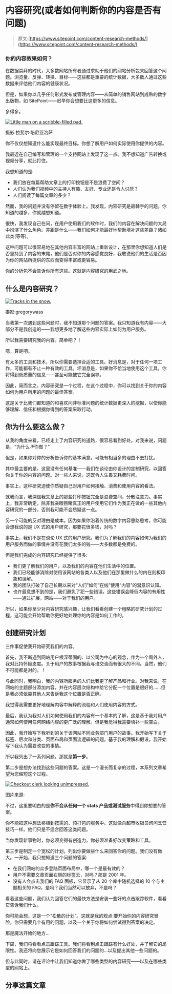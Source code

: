# 内容研究(或者如何判断你的内容是否有问题)

> 原文:[https://www.sitepoint.com/content-research-methods/](https://www.sitepoint.com/content-research-methods/)

### 你的内容效果如何？

在数据崇拜的时代，大多数网站所有者通过求助于他们的网站分析包来回答这个问题。浏览量、反弹、转换、目标——这些都是重要的统计数据，大多数人通过这些数据来评估他们内容的健康状况。

但是，如果你以几乎任何形式发布或管理内容——从简单的销售网站到成熟的数字出版物，如 SitePoint——迟早你会想要比这更多的信息。

多得多。

[![Little man on a scribble-filled pad.](../Images/a46886ff9bd01483807f913992f4a47a.png)](https://www.flickr.com/photos/rpenalozan/5827838592/)

摄影:拉斐尔·培尼亚洛萨

你不仅仅想知道什么能实现最终目标。你想了解用户如何实际使用你提供的内容。

我最近在自己编写和管理的一个支持网站上发现了这一点。我不想知道广告转换或视频分享，就此打住。

我想知道的是:

*   我们放在每篇帮助文章上的打印按钮是不是浪费了空间？
*   人们认为我们视频中的主持人有趣、友好、专业还是令人讨厌？
*   人们阅读了每篇文章的多少？

然而，我的问题并没有停留在数字体验上。我发现，内容研究是最棘手的问题。你知道的越多，你就越想知道。

很快，我发现自己在问，在用户使用我们的软件时，我们的内容在解决问题的大局中扮演了什么角色。差距是什么——我们如何才能最好地帮助填补这些差距？诸如此类(等等)。

这种问题可以很容易地在其他内容丰富的网站上重新设计，在那里你想知道人们是否坚持到了内容的末尾，他们是否对你的内容感觉良好，我敢说他们的生活是否因为你的网站所提供的东西而变得丰富或更容易。

你的分析包不会告诉你所有这些。这就是内容研究的用武之地。

## 什么是内容研究？

[![Tracks in the snow.](../Images/38fbe695dfbeceac46df9ad6795c16bb.png)](https://www.flickr.com/photos/gregorywass/13104114915/)

摄影:gregorywass

当我第一次遇到这些问题时，我不知道那个问题的答案。我只知道我有内容——大部分不是我创造的——我想更多地了解这些内容实际上如何为用户服务。

所以我需要研究我的内容。简单吧？！

嗯，算是吧。

有太多的工具和技术，所以你需要选择合适的工具。好消息是，对于任何一项工作，可能都有不止一种有效的工具。坏消息是，如果你不恰当地使用这个工具，你将得到低质量的信息——甚至可能被它完全误导。

因此，简而言之，内容研究是一个过程，在这个过程中，你可以找到关于你的内容如何为用户所用的问题的最佳答案。

这是关于比我们都知道的和喜欢问非标准问题的统计数据更深入的挖掘，以使你能够理解、信任和根据你得到的答案采取行动。

## 你为什么要这么做？

从我的角度来看，已经走上了内容研究的道路，很容易看到好处。对我来说，问题是，“为什么*不*你做？”

但是，如果你对你的分析告诉你的基本满意，可能有相当多的理由不去打扰。

其中最主要的是，这里没有任何基准——我们在谈论由你设计的定制研究，以回答你关于你的内容的问题。对一些人来说，这既令人生畏又耗费时间。

事实上，这种研究迫使你质疑自己对用户如何接触、消费和使用内容的看法。

就我而言，我深信我文章上的那些打印按钮完全是浪费空间，分散注意力。事实上，我非常确定，除非我亲眼目睹真正的用户使用它们作为我正在做的一些其他内容研究的一部分，否则我可能不会质疑这一点。

另一个可能的反对理由是成本。因为如果你沿着传统的数字内容思路思考，你可能会想我说的是 UX 式的用户研究，那要花很多钱，对吗？

事实上，我们不是在谈论 UX 式的用户研究。我们为了解我们的内容如何为我们的用户服务而做的事情并没有花我们太多的钱——大多数都是免费的。

但是我们完成的内容研究已经提供了很多:

*   我们更了解我们的用户，以及我们的内容在他们生活中的位置。
*   我们已经能够消除对使用该网站的各类人以及他们在那里做什么的内在刻板印象和误解。
*   我的团队打破了自己长期以来对“人们”如何“在线”使用“内容”的潜意识认知。
*   也许最意想不到的是，我们避免了犯一些错误，这些错误会降低内容的有用性——通过扩展，网站——对于我们的用户。

所以，如果你至少对内容研究感兴趣，让我们看看创建一个粗略的研究计划的过程，这可能会开始帮助你更好地处理你的内容是如何工作的。

## 创建研究计划

三件事促使我开始研究我们的内容。

首先，我不断遇到网站用户根深蒂固的、以公司为中心的观念，作为一个局外人，我对此持怀疑态度。关于用户的故事根据我与谁交谈而有很大的不同。当然，他们不可能都是对的。！

与此同时，我明白，我的内容所服务的人们比我更了解产品和行业。对我来说，在网站的主题部分添加内容，并在内容层次结构中给它分配一个位置是很好的……但是我必须依靠其他人来告诉我这个位置是否正确。

我觉得我需要更好地理解内容中解释的流程和人们使用内容的方式。

最后，我认为我对人们如何使用我们的内容有一个基本的了解，这是基于我对用户通常如何使用任何网络内容的更广泛的理解。但是我觉得我需要填补一些空白。

因此，我开始写下我听到的关于该网站不同业务部门用户的故事。我开始写下关于标签、层次和分类、页面布局和页面流逻辑的问题。基于我的理解和假设，我开始写下我认为需要改变的事情。

所以我列出了一系列问题。那就是**第一步**。

第二步是想办法找到这些问题的答案。这是一个漫长而复杂的过程，本系列文章希望为您缩短这个过程。

[![Checkout clerk looking unimpressed.](../Images/abaa8826e0411ab18ecded2a727e5080.png)](https://www.flickr.com/photos/consumerist/791705090/)

图片来源:

不过，这里要明白的是**你不会从任何一个 stats 产品或测试服务**中得到你想要的答案。

你不能把这种想法移植到按需的、预打包的服务中。这就像向超市收银员询问烹饪技巧一样。他们只是不适合回答这类问题。

当你发现新事物时，你必须变得有创造力，你必须准备好改变策略和工具。

第三步是制定一个宽松的计划，列出你要做些什么来回答你的问题。我们没有做大。一开始，我只想知道三个问题的答案:

*   在我们网站的众多登陆页面布局中，哪一个是最有效的？
*   用户不需要文章页面右侧的标签云，对吗？那是 2001 年。
*   没有人会点击我们的 FAQ 面板，它显示了从 20 个库中随机选择的 10 个与主题相关的 FAQ，是吗？我们当然可以放弃，不是吗？

看着这些问题，我们认为回答它们的最快方法是安装一些好的点击跟踪软件，看看它告诉我们什么。

你可能会想，这是一个“松散的计划”。这就是我的观点:要开始你的内容研究冒险，你只需要几个有用的问题，以及一个关于你将如何尝试得到答案的决定。

那是魔法开始的地方…

下周，我们将看看点击跟踪工具。我们将看到点击跟踪有什么好处，并了解它的局限性。我还将向您展示它是如何回答我们的问题的…以及提出其他一些问题的。

但与此同时，请在评论中让我们知道你做了哪些类型的内容研究——以及在哪些类型的网站上。

## 分享这篇文章